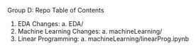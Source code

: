 Group D: Repo Table of Contents

1. EDA Changes:
    a. EDA/
2. Machine Learning Changes:
    a. machineLearning/
3. Linear Programming:
    a. machineLearning/linearProg.ipynb
